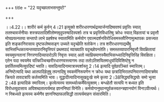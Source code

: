 +++
title = "22 यदृच्छालाभसन्तुष्टो"

+++
  
  
।।4.22।। शारीरं कर्म कुर्वन् 4।21 इत्युक्ते
शरीरधारणार्थद्रव्यार्जनादिष्ववश्यं प्रवृत्तिः स्यात् ततश्चावर्जनीयाः
शस्त्रपातादिशीतोष्णमृदुपरुषादिस्पर्शाः तत्र च प्रवृत्तिविधातिषु क्रोधः
स्यात् विहतायां च प्रवृत्तौ मोघप्रयत्नतया सन्तापो लाभे प्रहर्षश्च
स्यातामिति कर्मयोग एवात्मदर्शनविरोधिसमस्तवैरिणामुत्थापकः प्रसज्यत इति
शङ्कानिरासाय दृष्टफलेष्वसङ्ग उच्यते यदृच्छेति श्लोकेन। तत्र
शरीरधारणाद्यर्थेषु साभिसन्धिकात्यन्तव्यापारनिवृत्तिपरं प्रथमपादं
व्याख्याति यदृच्छोपनतेति। समस्तव्यापारनिवृत्तौ विवक्षितायां
स्वयमुपनतानां निगरणादिव्यापारोऽपि निवृत्तः स्यात् अतो
व्याप्रियमाणस्यैवाभिसन्ध्यादिनिवृत्तिरिह विवक्षिता। एतेन यदा स्वयमेव
यत्किञ्चिच्छरीरधारणवस्त्वागमः तदा ततोऽतिशयितमाधुर्यादिविशिष्टेषु न
प्रवर्तितव्यमित्युपदिष्टं भवति। यावदित्यादिनामात्रास्पर्शास्तु 2।14
इत्यादि पूर्वप्रपञ्चितं स्मारितम्। अनिष्टेत्यादि यथा आतपादिहेतुषु
तपनादिषु स्वकर्मनिरूपणेन न क्रोधः यथा छत्रादिभिरातपनिवारणादिमात्रमेव
क्रियते तावदत्रापि कर्तव्यमिति भावः। युद्धादीत्यादिनासुखदुःखे समे कृत्वा
2।38सिद्ध्यसिद्ध्योः समो भूत्वा 2।48 इत्यादिकं स्मारितम्। कृत्वेत्यस्य
सामर्थ्यात्कर्मैवेत्युक्तम्। बन्धहेतौ सत्यपि न बध्यत इति विरोधव्युदासाय
अपिशब्दतात्पर्यमाह ज्ञाननिष्ठां विनेति।
कर्मयोगानुष्ठानपूर्वकस्वतन्त्रज्ञानयोगं विनाऽपीत्यर्थः। न निबध्यते
इत्यस्य कर्मणैव ज्ञाननिष्ठाफलसिद्धौ तात्पर्यमाहन संसारमिति।  
  
